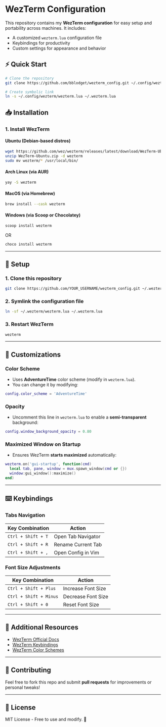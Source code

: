 # WezTerm Configuration

This repository contains my **WezTerm configuration** for easy setup and portability across machines. It includes:

- A customized `wezterm.lua` configuration file
- Keybindings for productivity
- Custom settings for appearance and behavior

## ⚡ Quick Start

```bash
# Clone the repository
git clone https://github.com/bblodget/wezterm_config.git ~/.config/wezterm

# Create symbolic link
ln -s ~/.config/wezterm/wezterm.lua ~/.wezterm.lua
```

## 📥 Installation

### **1. Install WezTerm**

#### **Ubuntu (Debian-based distros)**

```bash
wget https://github.com/wez/wezterm/releases/latest/download/WezTerm-Ubuntu.zip
unzip WezTerm-Ubuntu.zip -d wezterm
sudo mv wezterm/* /usr/local/bin/
```

#### **Arch Linux (via AUR)**

```bash
yay -S wezterm
```

#### **MacOS (via Homebrew)**

```bash
brew install --cask wezterm
```

#### **Windows (via Scoop or Chocolatey)**

```powershell
scoop install wezterm
```

OR

```powershell
choco install wezterm
```

---

## 🔧 Setup

### **1. Clone this repository**

```bash
git clone https://github.com/YOUR_USERNAME/wezterm_config.git ~/.wezterm
```

### **2. Symlink the configuration file**

```bash
ln -sf ~/.wezterm/wezterm.lua ~/.wezterm.lua
```

### **3. Restart WezTerm**

```bash
wezterm
```

---

## 🎨 Customizations

### **Color Scheme**

- Uses **AdventureTime** color scheme (modify in `wezterm.lua`).
- You can change it by modifying:

```lua
config.color_scheme = 'AdventureTime'
```

### **Opacity**

- Uncomment this line in `wezterm.lua` to enable a **semi-transparent** background:

```lua
config.window_background_opacity = 0.80
```

### **Maximized Window on Startup**

- Ensures WezTerm **starts maximized** automatically:

```lua
wezterm.on('gui-startup', function(cmd)
  local tab, pane, window = mux.spawn_window(cmd or {})
  window:gui_window():maximize()
end)
```

---

## ⌨️ Keybindings

### **Tabs Navigation**

| Key Combination    | Action             |
| ------------------ | ------------------ |
| `Ctrl + Shift + T` | Open Tab Navigator |
| `Ctrl + Shift + R` | Rename Current Tab |
| `Ctrl + Shift + ,` | Open Config in Vim |

### **Font Size Adjustments**

| Key Combination        | Action             |
| ---------------------- | ------------------ |
| `Ctrl + Shift + Plus`  | Increase Font Size |
| `Ctrl + Shift + Minus` | Decrease Font Size |
| `Ctrl + Shift + 0`     | Reset Font Size    |

---

## 🔗 Additional Resources

- [WezTerm Official Docs](https://wezfurlong.org/wezterm/)
- [WezTerm Keybindings](https://wezfurlong.org/wezterm/config/default-keys.html)
- [WezTerm Color Schemes](https://wezfurlong.org/wezterm/colorschemes/)

---

## 🤝 Contributing

Feel free to fork this repo and submit **pull requests** for improvements or personal tweaks!

---

## 📜 License

MIT License - Free to use and modify. 🚀

